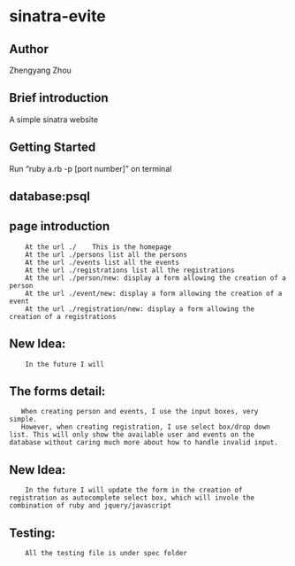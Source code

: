 # sinatra-evite

## Author
Zhengyang Zhou


## Brief introduction
A simple sinatra website

## Getting Started
Run “ruby a.rb -p [port number]” on terminal

## database:psql


## page introduction
        At the url ./    This is the homepage
        At the url ./persons list all the persons
        At the url ./events list all the events
        At the url ./registrations list all the registrations
        At the url ./person/new: display a form allowing the creation of a person
        At the url ./event/new: display a form allowing the creation of a event
        At the url ./registration/new: display a form allowing the creation of a registrations

## New Idea:
        In the future I will 

## The forms detail:
       When creating person and events, I use the input boxes, very simple.
       However, when creating registration, I use select box/drop down list. This will only show the available user and events on the database without caring much more about how to handle invalid input.
       
## New Idea:
        In the future I will update the form in the creation of registration as autocomplete select box, which will invole the combination of ruby and jquery/javascript

## Testing:
        All the testing file is under spec folder


